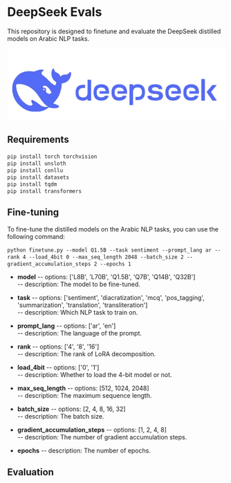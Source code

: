 # DeepSeek Evals

This repository is designed to finetune and evaluate the DeepSeek distilled models on Arabic NLP tasks.

<img src="/fig/ds.png">

## Requirements
```
pip install torch torchvision
pip install unsloth
pip install conllu
pip install datasets
pip install tqdm
pip install transformers
```


## Fine-tuning
To fine-tune the distilled models on the Arabic NLP tasks, you can use the following command:
```
python finetune.py --model Q1.5B --task sentiment --prompt_lang ar --rank 4 --load_4bit 0 --max_seq_length 2048 --batch_size 2 --gradient_accumulation_steps 2 --epochs 1
```

- <b>model</b>
-- options: ['L8B', 'L70B', 'Q1.5B', 'Q7B', 'Q14B', 'Q32B']<br>
-- description: The model to be fine-tuned.<br>

- <b>task</b>
-- options: ['sentiment', 'diacratization', 'mcq', 'pos_tagging', 'summarization', 'translation', 'transliteration']<br>
-- description: Which NLP task to train on.<br>

- <b>prompt_lang</b>
-- options: ['ar', 'en']<br>
-- description: The language of the prompt.<br>

- <b>rank</b>
-- options: ['4', '8', '16']<br>
-- description: The rank of LoRA decomposition.<br>

- <b>load_4bit</b>
-- options: ['0', '1']<br>
-- description: Whether to load the 4-bit model or not.<br>

- <b>max_seq_length</b>
-- options: [512, 1024, 2048]<br>
-- description: The maximum sequence length.<br>

- <b>batch_size</b>
-- options: [2, 4, 8, 16, 32]<br>
-- description: The batch size.<br>

- <b>gradient_accumulation_steps</b>
-- options: [1, 2, 4, 8]<br>
-- description: The number of gradient accumulation steps.<br>

- <b>epochs</b>
-- description: The number of epochs.<br>

## Evaluation